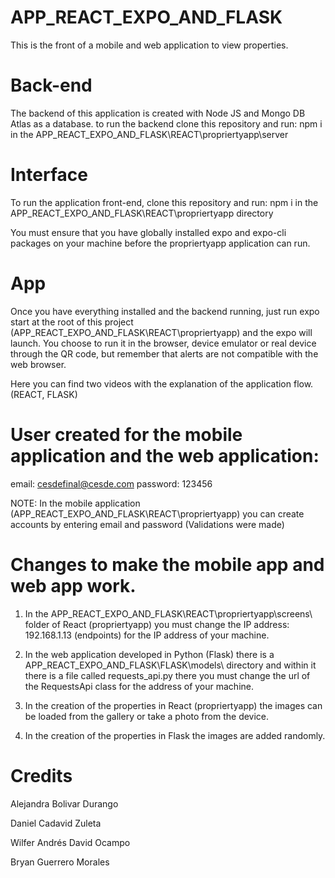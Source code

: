 # APP_REACT_EXPO_AND_FLASK


This is the front of a mobile and web application to view properties.

# Back-end

The backend of this application is created with Node JS and Mongo DB Atlas as a database.
to run the backend clone this repository and run: npm i in the APP_REACT_EXPO_AND_FLASK\REACT\propriertyapp\server

# Interface

To run the application front-end, clone this repository and run: npm i in the APP_REACT_EXPO_AND_FLASK\REACT\propriertyapp directory

You must ensure that you have globally installed expo and expo-cli packages on your machine before the propriertyapp application can run.


# App

Once you have everything installed and the backend running, just run expo start at the root of this project (APP_REACT_EXPO_AND_FLASK\REACT\propriertyapp) and the expo will launch. You choose to run it in the browser, device emulator or real device through the QR code, but remember that alerts are not compatible with the web browser.

Here you can find two videos with the explanation of the application flow. (REACT, FLASK)



# User created for the mobile application and the web application:

email: cesdefinal@cesde.com
password: 123456

NOTE: In the mobile application (APP_REACT_EXPO_AND_FLASK\REACT\propriertyapp) you can create accounts by entering email and password (Validations were made)



# Changes to make the mobile app and web app work.


1. In the APP_REACT_EXPO_AND_FLASK\REACT\propriertyapp\screens\ folder of React (propriertyapp) you must change the IP address: 192.168.1.13 (endpoints) for the IP address of your machine.

2. In the web application developed in Python (Flask) there is a APP_REACT_EXPO_AND_FLASK\FLASK\models\ directory and within it there is a file called requests_api.py there you must change the url of the RequestsApi class for the address of your machine.

3. In the creation of the properties in React (propriertyapp) the images can be loaded from the gallery or take a photo from the device.

4. In the creation of the properties in Flask the images are added randomly.










# Credits

Alejandra Bolivar Durango

Daniel Cadavid Zuleta

Wilfer Andrés David Ocampo

Bryan Guerrero Morales
